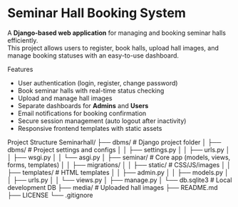 #  Seminar Hall Booking System

A **Django-based web application** for managing and booking seminar halls efficiently.  
This project allows users to register, book halls, upload hall images, and manage booking statuses with an easy-to-use dashboard.

 Features
- User authentication (login, register, change password)
- Book seminar halls with real-time status checking
- Upload and manage hall images
- Separate dashboards for **Admins** and **Users**
- Email notifications for booking confirmation
- Secure session management (auto logout after inactivity)
- Responsive frontend templates with static assets


Project Structure
Seminarhall/
├── dbms/ # Django project folder
│ ├── dbms/ # Project settings and configs
│ │ ├── settings.py
│ │ ├── urls.py
│ │ ├── wsgi.py
│ │ └── asgi.py
│ ├── seminar/ # Core app (models, views, forms, templates)
│ │ ├── migrations/
│ │ ├── static/ # CSS/JS/images
│ │ ├── templates/ # HTML templates
│ │ ├── admin.py
│ │ ├── models.py
│ │ ├── urls.py
│ │ └── views.py
│ ├── manage.py
│ └── db.sqlite3 # Local development DB
├── media/ # Uploaded hall images
├── README.md
├── LICENSE
└── .gitignore
